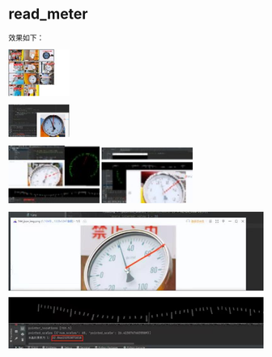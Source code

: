 # read_meter

效果如下：

![711692867077_.pic_thumb](img/711692867077_.pic_thumb.jpg)

![721692867077_.pic_thumb](img/721692867077_.pic_thumb.jpg)

<img src="img/731692867078_.pic_thumb.jpg" alt="731692867078_.pic_thumb" style="zoom:150%;" />

<img src="img/741692867079_.pic_thumb.jpg" alt="741692867079_.pic_thumb" style="zoom:150%;" />

![761692867081_.pic](img/761692867081_.pic.jpg)
